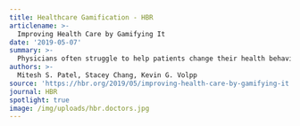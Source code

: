 ```yaml
---
title: Healthcare Gamification - HBR
articlename: >-
  Improving Health Care by Gamifying It
date: '2019-05-07'
summary: >-
  Physicians often struggle to help patients change their health behaviors. Patients may know that they need to quit smoking, lose weight, or exercise more, but summoning the will to change is hard. It’s particularly difficult for the highest-risk patients who may have life circumstances — challenges such as unemployment or homelessness — that make it harder for them to focus on the long-term. But combining behavioral economics and “gamification” — putting game elements such as points and achievement levels into non-game contexts — holds promise for driving behavior change when a doctor’s advice, and patient’s good intentions, are not enough.
authors: >-
  Mitesh S. Patel, Stacey Chang, Kevin G. Volpp
source: 'https://hbr.org/2019/05/improving-health-care-by-gamifying-it'
journal: HBR
spotlight: true
image: /img/uploads/hbr.doctors.jpg
---
```


